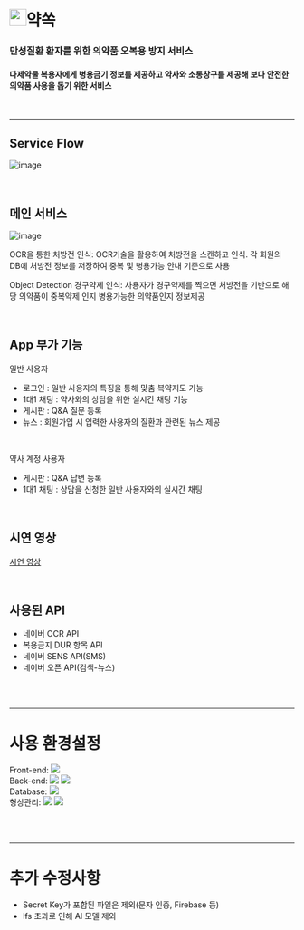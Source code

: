 # <img src="https://github.com/tsihnavy99/KT_Big_Project/assets/70021587/387ea725-c166-478d-b5b0-a6bafc9aa808" height="30">약쏙
### 만성질환 환자를 위한 의약품 오복용 방지 서비스
#### 다제약물 복용자에게 병용금기 정보를 제공하고 약사와 소통창구를 제공해 보다 안전한 의약품 사용을 돕기 위한 서비스

<br>
<hr>

## Service Flow
![image](https://github.com/tsihnavy99/KT_Big_Project/assets/70021587/c761ac3c-516b-413d-b7a5-c1a0e6bdbe17)

<br>

## 메인 서비스
![image](https://github.com/tsihnavy99/KT_Big_Project/assets/70021587/7c17ca98-ecc5-49cd-98b5-75fde71fb9be)

OCR을 통한 처방전 인식: OCR기술을 활용하여 처방전을 스캔하고 인식. 각 회원의 DB에 처방전 정보를 저장하여 중복 및 병용가능 안내 기준으로 사용<br>
 
Object Detection 경구약제 인식: 사용자가 경구약제를 찍으면 처방전을 기반으로 해당 의약품이 중복약제 인지 병용가능한 의약품인지 정보제공

<br>

## App 부가 기능
일반 사용자
-	로그인 : 일반 사용자의 특징을 통해 맞춤 복약지도 가능
-	1대1 채팅 : 약사와의 상담을 위한 실시간 채팅 기능 
-	게시판 : Q&A 질문 등록
-	뉴스 :  회원가입 시 입력한 사용자의 질환과 관련된 뉴스 제공
  
<br>

약사 계정 사용자
-	게시판 : Q&A 답변 등록
-	1대1 채팅 : 상담을 신청한 일반 사용자와의 실시간 채팅

<br>

## 시연 영상
[시연 영상](https://clipchamp.com/watch/gZ0hZvqGMsC)

<br>
        
## 사용된 API
- 네이버 OCR API
- 복용금지 DUR 항목 API
- 네이버 SENS API(SMS)
- 네이버 오픈 API(검색-뉴스)

<br><br>
<hr>

# 사용 환경설정
Front-end:  <img src="https://img.shields.io/badge/react native-61DAFB?style=for-the-badge&logo=react&logoColor=black"> <br> 
Back-end:  <img src="https://img.shields.io/badge/django-092E20?style=for-the-badge&logo=django&logoColor=white"> <img src="https://img.shields.io/badge/firebase-FFCA28?style=for-the-badge&logo=firebase&logoColor=white"> <br>
Database:  <img src="https://img.shields.io/badge/sqlite-003B57?style=for-the-badge&logo=sqlite&logoColor=white"> <br>
형상관리:  <img src="https://img.shields.io/badge/github-181717?style=for-the-badge&logo=github&logoColor=white"> <img src="https://img.shields.io/badge/slack-4A154B?style=for-the-badge&logo=slack&logoColor=white"> <br>

<br><br>
<hr>

# 추가 수정사항
- Secret Key가 포함된 파일은 제외(문자 인증, Firebase 등) <br>
- lfs 초과로 인해 AI 모델 제외

